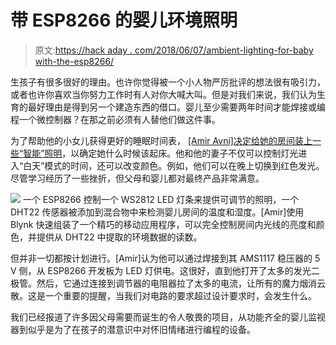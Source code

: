 # 带 ESP8266 的婴儿环境照明

> 原文:[https://hack aday . com/2018/06/07/ambient-lighting-for-baby with-the-esp8266/](https://hackaday.com/2018/06/07/ambient-lighting-for-baby-with-the-esp8266/)

生孩子有很多很好的理由。也许你觉得被一个小人物严厉批评的想法很有吸引力，或者也许你喜欢当你努力工作时有人对你大喊大叫。但是对我们来说，我们认为生育的最好理由是得到另一个建造东西的借口。婴儿至少需要两年时间才能焊接或编程一个微控制器？在那之前必须有人替他们做这件事。

为了帮助他的小女儿获得更好的睡眠时间表， [[Amir Avni]决定给她的房间装上一些“智能”照明](http://www.whatimade.today/automated-light-for-better-sleeping-habits-or-my-baby-is-a-great-excuse-for-playing-with-my-gadgets/)，以确定她什么时候该起床。他和他的妻子不仅可以控制灯光进入“白天”模式的时间，还可以改变颜色。例如，他们可以在晚上切换到红色发光。尽管学习经历了一些挫折，但父母和婴儿都对最终产品非常满意。

[![](../Images/08a2d5fe3d8c993fc0db00f616793b58.png)](https://hackaday.com/wp-content/uploads/2018/06/espbaby_detail1.jpg) 一个 ESP8266 控制一个 WS2812 LED 灯条来提供可调节的照明，一个 DHT22 传感器被添加到混合物中来检测婴儿房间的温度和湿度。[Amir]使用 Blynk 快速组装了一个精巧的移动应用程序，可以完全控制房间内光线的亮度和颜色，并提供从 DHT22 中提取的环境数据的读数。

但并非一切都按计划进行。[Amir]认为他可以通过焊接到其 AMS1117 稳压器的 5 V 侧，从 ESP8266 开发板为 LED 灯供电。这很好，直到他打开了太多的发光二极管。然后，它通过连接到调节器的电阻器拉了太多的电流，让所有的魔力烟消云散。这是一个重要的提醒，当我们对电路的要求超过设计要求时，会发生什么。

我们已经报道了许多因父母需要而诞生的令人敬畏的项目，从功能齐全的婴儿监视器到似乎是为了在孩子的潜意识中对怀旧情绪进行编程的设备。